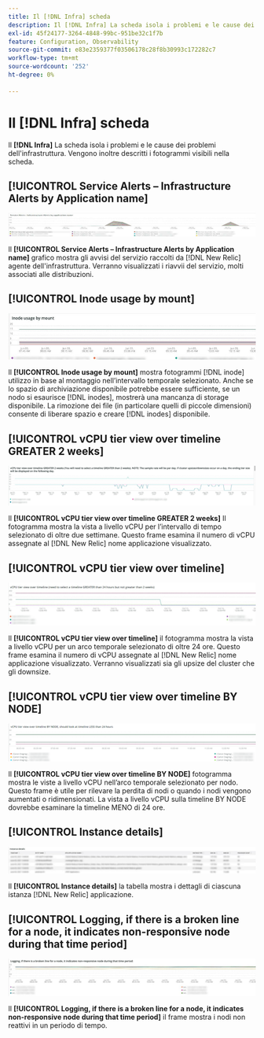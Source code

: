 ```yaml
---
title: Il [!DNL Infra] scheda
description: Il [!DNL Infra] La scheda isola i problemi e le cause dei problemi dell'infrastruttura.
exl-id: 45f24177-3264-4848-99bc-951be32c1f7b
feature: Configuration, Observability
source-git-commit: e83e2359377f03506178c28f8b30993c172282c7
workflow-type: tm+mt
source-wordcount: '252'
ht-degree: 0%

---
```


# Il [!DNL Infra] scheda

Il **[!DNL Infra]** La scheda isola i problemi e le cause dei problemi dell&#39;infrastruttura. Vengono inoltre descritti i fotogrammi visibili nella scheda.

## [!UICONTROL Service Alerts – Infrastructure Alerts by Application name]

![Avvisi di servizio](../../assets/tools/observation-for-adobe-commerce/service-alerts.jpg)

Il **[!UICONTROL Service Alerts – Infrastructure Alerts by Application name]** grafico mostra gli avvisi del servizio raccolti da [!DNL New Relic] agente dell&#39;infrastruttura. Verranno visualizzati i riavvii del servizio, molti associati alle distribuzioni.

## [!UICONTROL Inode usage by mount]

![Utilizzo nodo per montaggio](../../assets/tools/observation-for-adobe-commerce/inode-usage-mount.jpg)

Il **[!UICONTROL Inode usage by mount]** mostra fotogrammi [!DNL inode] utilizzo in base al montaggio nell’intervallo temporale selezionato. Anche se lo spazio di archiviazione disponibile potrebbe essere sufficiente, se un nodo si esaurisce [!DNL inodes], mostrerà una mancanza di storage disponibile. La rimozione dei file (in particolare quelli di piccole dimensioni) consente di liberare spazio e creare [!DNL inodes] disponibile.

## [!UICONTROL vCPU tier view over timeline GREATER 2 weeks]

![Visualizzazione a livello vCPU su timeline MAGGIORI di 2 settimane](../../assets/tools/observation-for-adobe-commerce/vCPU-tier.jpg)

Il **[!UICONTROL vCPU tier view over timeline GREATER 2 weeks]** Il fotogramma mostra la vista a livello vCPU per l’intervallo di tempo selezionato di oltre due settimane. Questo frame esamina il numero di vCPU assegnate al [!DNL New Relic] nome applicazione visualizzato.

## [!UICONTROL vCPU tier view over timeline]

![Vista a livello vCPU sulla timeline](../../assets/tools/observation-for-adobe-commerce/vcpu-tier-24.jpg)

Il **[!UICONTROL vCPU tier view over timeline]** il fotogramma mostra la vista a livello vCPU per un arco temporale selezionato di oltre 24 ore. Questo frame esamina il numero di vCPU assegnate al [!DNL New Relic] nome applicazione visualizzato. Verranno visualizzati sia gli upsize del cluster che gli downsize.

## [!UICONTROL vCPU tier view over timeline BY NODE]

![Vista a livello vCPU sulla timeline per NODE](../../assets/tools/observation-for-adobe-commerce/infra_by_node.png)

Il **[!UICONTROL vCPU tier view over timeline BY NODE]** fotogramma mostra le viste a livello vCPU nell’arco temporale selezionato per nodo. Questo frame è utile per rilevare la perdita di nodi o quando i nodi vengono aumentati o ridimensionati. La vista a livello vCPU sulla timeline BY NODE dovrebbe esaminare la timeline MENO di 24 ore.

## [!UICONTROL Instance details]

![Dettagli istanza](../../assets/tools/observation-for-adobe-commerce/instance-details.jpg)

Il **[!UICONTROL Instance details]** la tabella mostra i dettagli di ciascuna istanza [!DNL New Relic] applicazione.

## [!UICONTROL Logging, if there is a broken line for a node, it indicates non-responsive node during that time period]

![non responsive-node](../../assets/tools/observation-for-adobe-commerce/non-responsive-node.jpg)

Il **[!UICONTROL Logging, if there is a broken line for a node, it indicates non-responsive node during that time period]** il frame mostra i nodi non reattivi in un periodo di tempo.
